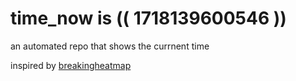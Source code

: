 # time_now is (( 1718139600546 ))

an automated repo that shows the currnent time

inspired by [breakingheatmap](https://github.com/breakingheatmap/breakingheatmap)